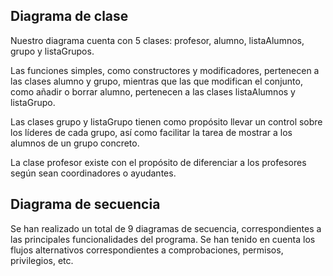 ## Diagrama de clase

Nuestro diagrama cuenta con 5 clases: profesor, alumno, listaAlumnos, grupo y listaGrupos.

Las funciones simples, como constructores y modificadores, pertenecen a las clases alumno y grupo, mientras que las que modifican el conjunto, como añadir o borrar alumno, pertenecen a las clases listaAlumnos y listaGrupo.

Las clases grupo y listaGrupo tienen como propósito llevar un control sobre los líderes de cada grupo, así como facilitar la tarea de mostrar a los alumnos de un grupo concreto.

La clase profesor existe con el propósito de diferenciar a los profesores según sean coordinadores o ayudantes.

## Diagrama de secuencia

Se han realizado un total de 9 diagramas de secuencia, correspondientes a las principales funcionalidades del programa. Se han tenido en cuenta los flujos alternativos correspondientes a comprobaciones, permisos, privilegios, etc. 
